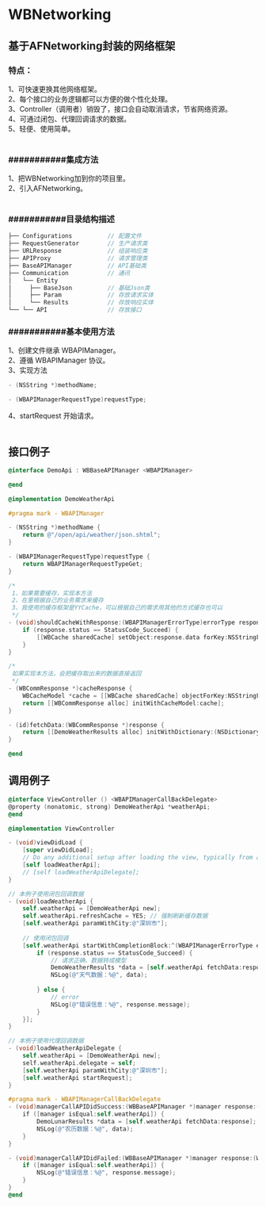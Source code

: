 # WBNetworking

## 基于AFNetworking封装的网络框架 <br>

### 特点：<br>
1、可快速更换其他网络框架。<br>
2、每个接口的业务逻辑都可以方便的做个性化处理。<br>
3、Controller（调用者）销毁了，接口会自动取消请求，节省网络资源。<br>
4、可通过闭包、代理回调请求的数据。<br>
5、轻便、使用简单。<br>
<br>
### ###########集成方法<br>
1、把WBNetworking加到你的项目里。<br>
2、引入AFNetworking。<br>
<br>
### ###########目录结构描述<br>
``` C
├── Configurations          // 配置文件
├── RequestGenerator        // 生产请求类
├── URLResponse             // 组装响应类
├── APIProxy                // 请求管理类
├── BaseAPIManager          // API基础类
├── Communication           // 通讯
│   └── Entity
│     ├── BaseJson          // 基础Json类
│     ├── Param             // 存放请求实体
│     └── Results           // 存放响应实体
└── └── API                 // 存放接口
```

### ###########基本使用方法<br>
1、创建文件继承 WBAPIManager。<br>
2、遵循 WBAPIManager 协议。<br>
3、实现方法 <br>
``` Objective-C
- (NSString *)methodName;
```
``` Objective-C
- (WBAPIManagerRequestType)requestType;
```
4、startRequest 开始请求。<br>
<br>

## 接口例子<br>
``` Objective-C
@interface DemoApi : WBBaseAPIManager <WBAPIManager>

@end
```

``` Objective-C
@implementation DemoWeatherApi

#pragma mark - WBAPIManager

- (NSString *)methodName {
    return @"/open/api/weather/json.shtml";
}

- (WBAPIManagerRequestType)requestType {
    return WBAPIManagerRequestTypeGet;
}

/*
 1、如果需要缓存，实现本方法
 2、在里根据自己的业务需求来缓存
 3、我使用的缓存框架是YYCache，可以根据自己的需求用其他的方式缓存也可以
 */
- (void)shouldCacheWithResponse:(WBAPIManagerErrorType)errorType response:(WBCommResponse *)response {
    if (response.status == StatusCode_Succeed) {
        [[WBCache sharedCache] setObject:response.data forKey:NSStringFromClass(self.class)];
    }
}

/*
 如果实现本方法，会把缓存取出来的数据直接返回
 */
- (WBCommResponse *)cacheResponse {
    WBCacheModel *cache = [[WBCache sharedCache] objectForKey:NSStringFromClass(self.class)];
    return [[WBCommResponse alloc] initWithCacheModel:cache];
}

- (id)fetchData:(WBCommResponse *)response {
    return [[DemoWeatherResults alloc] initWithDictionary:(NSDictionary *)response.data error:nil];
}

@end
```

## 调用例子<br>
``` Objective-C
@interface ViewController () <WBAPIManagerCallBackDelegate>
@property (nonatomic, strong) DemoWeatherApi *weatherApi;
@end
```

``` Objective-C
@implementation ViewController

- (void)viewDidLoad {
    [super viewDidLoad];
    // Do any additional setup after loading the view, typically from a nib.
    [self loadWeatherApi];
    // [self loadWeatherApiDelegate];
}

// 本例子使用闭包回调数据
- (void)loadWeatherApi {
    self.weatherApi = [DemoWeatherApi new];
    self.weatherApi.refreshCache = YES; // 强制刷新缓存数据
    [self.weatherApi paramWithCity:@"深圳市"];
    
    // 使用闭包回调
    [self.weatherApi startWithCompletionBlock:^(WBAPIManagerErrorType errorType, WBCommResponse *response) {
        if (response.status == StatusCode_Succeed) {
            // 请求正确、数据转成模型
            DemoWeatherResults *data = [self.weatherApi fetchData:response];
            NSLog(@"天气数据：%@", data);
            
        } else {
            // error
            NSLog(@"错误信息：%@", response.message);
        }
    }];
}

// 本例子使用代理回调数据
- (void)loadWeatherApiDelegate {
    self.weatherApi = [DemoWeatherApi new];
    self.weatherApi.delegate = self; 
    [self.weatherApi paramWithCity:@"深圳市"];
    [self.weatherApi startRequest];
}

#pragma mark - WBAPIManagerCallBackDelegate
- (void)managerCallAPIDidSuccess:(WBBaseAPIManager *)manager response:(WBCommResponse *)response {
    if ([manager isEqual:self.weatherApi]) {
        DemoLunarResults *data = [self.weatherApi fetchData:response];
        NSLog(@"农历数据：%@", data);
    }
}

- (void)managerCallAPIDidFailed:(WBBaseAPIManager *)manager response:(WBCommResponse *)response {
    if ([manager isEqual:self.weatherApi]) {
        NSLog(@"错误信息：%@", response.message);
    }
}
@end
```
